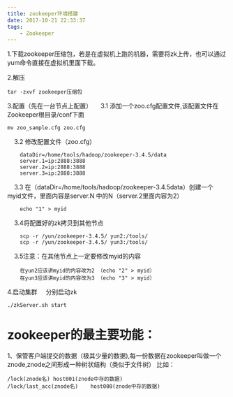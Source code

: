 ```yaml
---
title: zookeeper环境搭建
date: 2017-10-21 22:33:37
tags:
	- Zookeeper
---
```


1.下载zookeeper压缩包，若是在虚拟机上跑的机器，需要将zk上传，也可以通过yum命令直接在虚拟机里面下载。

2.解压
		
	tar -zxvf zookeeper压缩包

<!-- more -->

3.配置（先在一台节点上配置）
&nbsp;&nbsp;&nbsp;&nbsp;3.1 添加一个zoo.cfg配置文件,该配置文件在Zookeeper根目录/conf下面

	mv zoo_sample.cfg zoo.cfg
	
&nbsp;&nbsp;&nbsp;&nbsp;3.2 修改配置文件（zoo.cfg）

		dataDir=/home/tools/hadoop/zookeeper-3.4.5/data
		server.1=ip:2888:3888
		server.2=ip:2888:3888
		server.3=ip:2888:3888
	
&nbsp;&nbsp;&nbsp;&nbsp;3.3 在（dataDir=/home/tools/hadoop/zookeeper-3.4.5data）创建一个myid文件，里面内容是server.N
中的N（server.2里面内容为2）

		echo "1" > myid
	
&nbsp;&nbsp;&nbsp;&nbsp;3.4将配置好的zk拷贝到其他节点
	
		scp -r /yun/zookeeper-3.4.5/ yun2:/tools/
		scp -r /yun/zookeeper-3.4.5/ yun3:/tools/
	
&nbsp;&nbsp;&nbsp;&nbsp;3.5注意：在其他节点上一定要修改myid的内容
		
		在yun2应该讲myid的内容改为2 （echo "2" > myid）
		在yun3应该讲myid的内容改为3 （echo "3" > myid）
		
4.启动集群
&nbsp;&nbsp;&nbsp;&nbsp;分别启动zk
		
	./zkServer.sh start
	
# zookeeper的最主要功能：
1、保管客户端提交的数据（极其少量的数据),每一份数据在zookeeper叫做一个znode,znode之间形成一种树状结构（类似于文件树）
比如：

	/lock(znode名) host001(znode中存的数据)
	/lock/last_acc(znode名)    host008(znode中存的数据)

